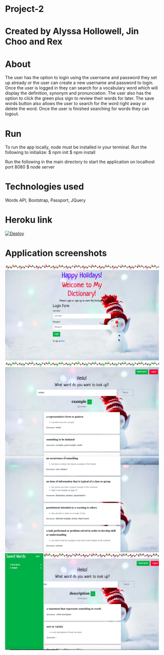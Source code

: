 # Project-2

# Created by Alyssa Hollowell, Jin Choo and Rex

# About 
The user has the option to login using the username and password they set up already or the user can create a new username and password to login. Once the user is logged in they can search for a vocabulary word which will display the definition, synonym and pronunciation. The user also has the option to click the green plus sign to review their words for later. The save words button also allows the user to search for the word right away or delete the word. Once the user is finished searching for words they can logout. 

# Run
To run the app locally, node must be installed in your terminal. Run the following to initialize: 
$ npm init
$ npm install

Run the following in the main directory to start the application on localhost port 8080
$ node server

# Technologies used
Words API, Bootstrap, Passport, JQuery 

# Heroku link

[![Deploy](https://www.herokucdn.com/deploy/button.svg)](https://immense-hollows-39774.herokuapp.com/login) 

# Application screenshots

![Project1page](/reference/1stpage.png)
![Project2page](/reference/2ndpage.png)
![Project3page](/reference/3rdpage.png)
![Project4page](/reference/4thpage.png)



